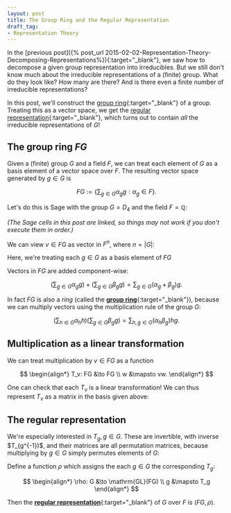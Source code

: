 ```yaml
---
layout: post
title: The Group Ring and the Regular Representation
draft_tag: 
- Representation Theory
---
```


In the [previous post]({% post_url 2015-02-02-Representation-Theory-Decomposing-Representations%}){:target="_blank"}, we saw how to decompose a given group representation into irreducibles. But we still don't know much about the irreducible representations of a (finite) group. What do they look like? How many are there? And is there even a finite number of irreducible representations?

In this post, we'll construct the [group ring](http://en.wikipedia.org/wiki/Group_ring){:target="_blank"} of a group. Treating this as a vector space, we get the [regular representation](http://en.wikipedia.org/wiki/Regular_representation){:target="_blank"}, which turns out to contain *all* the irreducible representations of $G$!

<!--more-->

## The group ring $FG$

Given a (finite) group $G$ and a field $F$, we can treat each element of $G$ as a basis element of a vector space over $F$. The resulting vector space generated by $g \in G$ is

$$
FG := \left\{\sum_{g\in G} \alpha_g g: \alpha_g \in F \right\}.
$$


Let's do this is Sage with the group $G = D_4$ and the field $F = \mathbb{Q}$:

*(The Sage cells in this post are linked, so things may not work if you don't execute them in order.)*

<div class="linked">
  <script type="text/x-sage">
G = DihedralGroup(4)
F = QQ

FG = GroupAlgebra(G,F)

v = FG.an_element()
v
  </script>
</div>

We can view $v \in FG$ as vector in $F^n$, where $n = |G|$: 

<div class="linked">
  <script type="text/x-sage">
v.to_vector()
  </script>
</div>

Here, we're treating each $g \in G$ as a basis element of $FG$

<div class="linked">
  <script type="text/x-sage">
for g in G:
    g = FG(g)
    print "{} = {}".format(g.to_vector(),g)
  </script>
</div>

Vectors in $FG$ are added component-wise:

$$
\left(\sum_{g \in G} \alpha_g g\right) + \left(\sum_{g\in G} \beta_g g\right) = \sum_{g \in G} (\alpha_g+\beta_g) g.
$$

<div class="linked">
  <script type="text/x-sage">
w = FG.random_element()  
print 'w = {}'.format(w.to_vector())
print 'v + w = {}'.format((w + v).to_vector())
  </script>
</div>

In fact $FG$ is also a  *ring* (called the [**group ring**](http://en.wikipedia.org/wiki/Group_ring){:target="_blank"}), because we can multiply vectors using the multiplication rule of the group $G$:

$$
\left(\sum_{h \in G} \alpha_h h\right) \left(\sum_{g\in G} \beta_g g\right) = \sum_{h,g \in G} (\alpha_h \beta_g) hg.
$$

<div class="linked">
  <script type="text/x-sage">
print 'v * w = {}'.format((w * v).to_vector())
  </script>
</div>

## Multiplication as a linear transformation

We can treat multiplication by $v \in FG$ as a function

$$
\begin{align*}
T_v: FG &\to FG \\
w &\mapsto vw.
\end{align*}
$$

One can check that each $T_v$ is a linear transformation! We can thus represent $T_v$ as a matrix in the basis given above:

<div class="linked">
  <script type="text/x-sage">
for g in G:
    g = FG(g)
    print "v*{} = {}".format(g.to_vector(),(v*g).to_vector())

T = matrix([(v*FG(g)).to_vector() for g in G]).transpose()
show(T)
  </script>
</div>

## The regular representation

We're especially interested in $T_g, g \in G$. These are invertible, with inverse $T_{g^{-1})$, and their matrices are all permutation matrices, because multiplying by $g \in G$ simply permutes elements of $G$:

<div class="linked">
  <script type="text/x-sage">
for v in G:
    v = FG(v)
    show(matrix([(v*FG(g)).to_vector() for g in G]).transpose())
  </script>
</div>

Define a function $\rho$ which assigns the each $g\in G$ the corresponding $T_g$:

$$
\begin{align*}
\rho: G &\to \mathrm{GL}(FG) \\
g &\mapsto T_g
\end{align*}
$$

Then the [**regular representation**](http://en.wikipedia.org/wiki/Regular_representation){:target="_blank"} of $G$ over $F$ is $(FG,\rho)$. 









